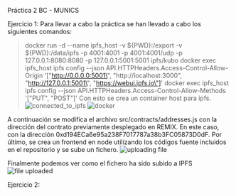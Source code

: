Práctica 2 BC - MUNICS

Ejercicio 1:
Para llevar a cabo la práctica se han llevado a cabo los siguientes comandos:
> docker run -d --name ipfs_host -v ${PWD}:/export -v ${PWD}:/data/ipfs -p 4001:4001 -p 4001:4001/udp -p 127.0.0.1:8080:8080 -p 127.0.0.1:5001:5001 ipfs/kubo 
> docker exec ipfs_host ipfs config --json API.HTTPHeaders.Access-Control-Allow-Origin '[\"http://0.0.0.0:5001\", \"http://localhost:3000\", \"http://127.0.0.1:5001\", \"https://webui.ipfs.io\"]'
> docker exec ipfs_host ipfs config --json API.HTTPHeaders.Access-Control-Allow-Methods '[\"PUT\", \"POST\"]'
Con esto se crea un container host para ipfs.
![connected_to_ipfs](https://github.com/luiscorbachoflores/blockchain-munics/assets/92652221/95cdf4d7-360e-4f15-a292-5d35dcc0f817)
![docker](https://github.com/luiscorbachoflores/blockchain-munics/assets/92652221/4177162f-f3eb-41b2-97b1-b39a71ad76e5)


A continuación se modifica el archivo src/contracts/addresses.js con la dirección del contrato previamente desplegado en REMIX. En este caso, con la dirección 0xd194ECa6e95a238F7017787a38b3FC05873D0dF.
Por último, se crea un frontend en node utilizando los códigos fuente incluidos en el repositorio y se sube un fichero.
![uploading file](https://github.com/luiscorbachoflores/blockchain-munics/assets/92652221/d58bd126-6fa3-40a6-9573-2c3d50c6bb28)

Finalmente podemos ver como el fichero ha sido subido a IPFS
![file uploaded](https://github.com/luiscorbachoflores/blockchain-munics/assets/92652221/670bc2a5-9db9-4471-931a-f9b986606012)

Ejercicio 2:

